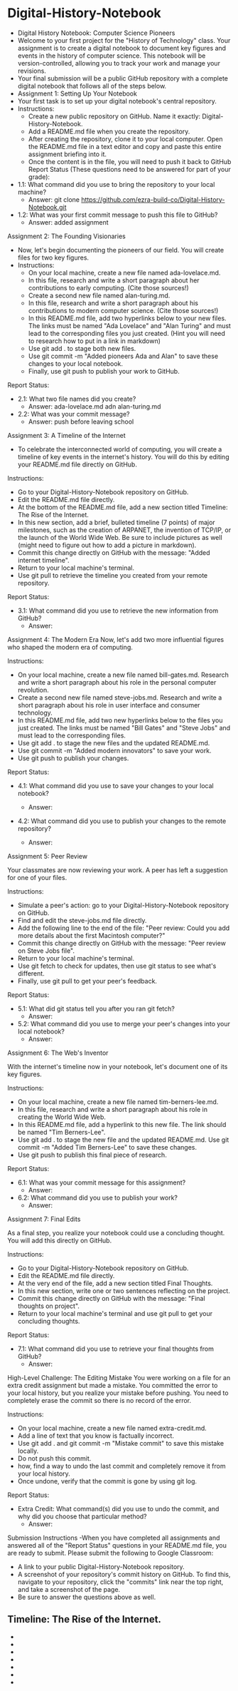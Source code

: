 # Digital-History-Notebook
- Digital History Notebook: Computer Science Pioneers
- Welcome to your first project for the "History of Technology" class. Your assignment is to create a digital notebook to document key figures and events in the history of computer science. This notebook will be version-controlled, allowing you to track your work and manage your revisions.
- Your final submission will be a public GitHub repository with a complete digital notebook that follows all of the steps below.
- Assignment 1: Setting Up Your Notebook
- Your first task is to set up your digital notebook's central repository.
- Instructions:
    - Create a new public repository on GitHub. Name it exactly: Digital-History-Notebook.
    - Add a README.md file when you create the repository.
     - After creating the repository, clone it to your local computer. Open the README.md file in a text editor and copy and paste this entire assignment briefing into it.
    - Once the content is in the file, you will need to push it back to GitHub
Report Status (These questions need to be answered for part of your grade):
- 1.1: What command did you use to bring the repository to your local machine?
    - Answer: git clone https://github.com/ezra-build-co/Digital-History-Notebook.git
- 1.2: What was your first commit message to push this file to GitHub?
    - Answer: added assignment

Assignment 2: The Founding Visionaries

- Now, let's begin documenting the pioneers of our field. You will create files for two key figures.
-   Instructions:
    - On your local machine, create a new file named ada-lovelace.md.
    - In this file, research and write a short paragraph about her contributions to early computing. (Cite those sources!)
    - Create a second new file named alan-turing.md.
    - In this file, research and write a short paragraph about his contributions to modern computer science. (Cite those sources!)
    - In this README.md file, add two hyperlinks below to your new files. The links must be named "Ada Lovelace" and "Alan Turing" and must lead to the corresponding files you just created. (Hint you will need to research how to put in a link in markdown)
    - Use git add . to stage both new files.
    - Use git commit -m "Added pioneers Ada and Alan" to save these changes to your local notebook.
    - Finally, use git push to publish your work to GitHub.

Report Status:
- 2.1: What two file names did you create?
    - Answer: ada-lovelace.md adn alan-turing.md
- 2.2: What was your commit message?
    - Answer: push before leaving school

Assignment 3: A Timeline of the Internet
- To celebrate the interconnected world of computing, you will create a timeline of key events in the internet's history. You will do this by editing your README.md file directly on GitHub.

Instructions:
- Go to your Digital-History-Notebook repository on GitHub.
- Edit the README.md file directly.
- At the bottom of the README.md file, add a new section titled Timeline: The Rise of the Internet.
- In this new section, add a brief, bulleted timeline (7 points) of major milestones, such as the creation of ARPANET, the invention of TCP/IP, or the launch of the World Wide Web. Be sure to include pictures as well (might need to figure out how to add a picture in markdown).
- Commit this change directly on GitHub with the message: "Added internet timeline".
- Return to your local machine's terminal.
- Use git pull to retrieve the timeline you created from your remote repository.

Report Status:
- 3.1: What command did you use to retrieve the new information from GitHub?
    - Answer:

Assignment 4: The Modern Era
Now, let's add two more influential figures who shaped the modern era of computing.

Instructions:

- On your local machine, create a new file named bill-gates.md. Research and write a short paragraph about his role in the personal computer revolution.
- Create a second new file named steve-jobs.md. Research and write a short paragraph about his role in user interface and consumer technology.
- In this README.md file, add two new hyperlinks below to the files you just created. The links must be named "Bill Gates" and "Steve Jobs" and must lead to the corresponding files.
- Use git add . to stage the new files and the updated README.md.
- Use git commit -m "Added modern innovators" to save your work.
- Use git push to publish your changes.

Report Status:
- 4.1: What command did you use to save your changes to your local notebook?
    - Answer:

- 4.2: What command did you use to publish your changes to the remote repository?
    - Answer:

Assignment 5: Peer Review

Your classmates are now reviewing your work. A peer has left a suggestion for one of your files.

Instructions:
- Simulate a peer's action: go to your Digital-History-Notebook repository on GitHub.
- Find and edit the steve-jobs.md file directly.
- Add the following line to the end of the file: "Peer review: Could you add more details about the first Macintosh computer?"
- Commit this change directly on GitHub with the message: "Peer review on Steve Jobs file".
- Return to your local machine's terminal.
- Use git fetch to check for updates, then use git status to see what's different.
- Finally, use git pull to get your peer's feedback.

Report Status:
- 5.1: What did git status tell you after you ran git fetch?
    - Answer:
- 5.2: What command did you use to merge your peer's changes into your local notebook?
    - Answer:

Assignment 6: The Web's Inventor

With the internet's timeline now in your notebook, let's document one of its key figures.

Instructions:
- On your local machine, create a new file named tim-berners-lee.md.
- In this file, research and write a short paragraph about his role in creating the World Wide Web.
- In this README.md file, add a hyperlink to this new file. The link should be named "Tim Berners-Lee".
- Use git add . to stage the new file and the updated README.md.
Use git commit -m "Added Tim Berners-Lee" to save these changes.
- Use git push to publish this final piece of research.

Report Status:
- 6.1: What was your commit message for this assignment?
    - Answer:
- 6.2: What command did you use to publish your work?
    - Answer:

Assignment 7: Final Edits

As a final step, you realize your notebook could use a concluding thought. You will add this directly on GitHub.

Instructions:

- Go to your Digital-History-Notebook repository on GitHub.
- Edit the README.md file directly.
- At the very end of the file, add a new section titled Final Thoughts.
- In this new section, write one or two sentences reflecting on the project.
- Commit this change directly on GitHub with the message: "Final thoughts on project".
- Return to your local machine's terminal and use git pull to get your concluding thoughts.

Report Status:
- 7.1: What command did you use to retrieve your final thoughts from GitHub?
    - Answer:

High-Level Challenge: The Editing Mistake
You were working on a file for an extra credit assignment but made a mistake. You committed the error to your local history, but you realize your mistake before pushing. You need to completely erase the commit so there is no record of the error.

Instructions:

- On your local machine, create a new file named extra-credit.md.
- Add a line of text that you know is factually incorrect.
- Use git add . and git commit -m "Mistake commit" to save this mistake locally.
- Do not push this commit.
- how, find a way to undo the last commit and completely remove it from your local history.
- Once undone, verify that the commit is gone by using git log.

Report Status:
- Extra Credit: What command(s) did you use to undo the commit, and why did you choose that particular method?
    - Answer:

Submission Instructions
-When you have completed all assignments and answered all of the "Report Status" questions in your README.md file, you are ready to submit. Please submit the following to Google Classroom:
- A link to your public Digital-History-Notebook repository.
- A screenshot of your repository's commit history on GitHub. To find this, navigate to your repository, click the "commits" link near the top right, and take a screenshot of the page.
- Be sure to answer the questions above as well.


## Timeline: The Rise of the Internet.
- 
-
-
-
-
-
-